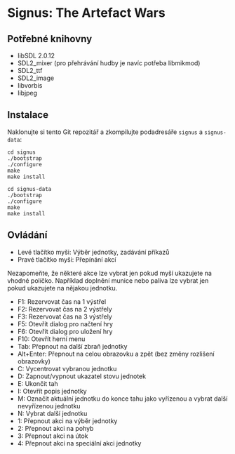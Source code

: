 # Signus: The Artefact Wars

## Potřebné knihovny

- libSDL 2.0.12
- SDL2\_mixer (pro přehrávání hudby je navíc potřeba libmikmod)
- SDL2\_ttf
- SDL2\_image
- libvorbis
- libjpeg

## Instalace

Naklonujte si tento Git repozitář a zkompilujte podadresáře `signus` a `signus-data`:

    cd signus
    ./bootstrap
    ./configure
    make
    make install

    cd signus-data
    ./bootstrap
    ./configure
    make
    make install

## Ovládání

- Levé tlačítko myši: Výběr jednotky, zadávání příkazů
- Pravé tlačítko myši: Přepínání akcí

Nezapomeňte, že některé akce lze vybrat jen pokud myší ukazujete na vhodné políčko. Například doplnění munice nebo paliva lze vybrat jen pokud ukazujete na nějakou jednotku.

- F1: Rezervovat čas na 1 výstřel
- F2: Rezervovat čas na 2 výstřely
- F3: Rezervovat čas na 3 výstřely
- F5: Otevřít dialog pro načtení hry
- F6: Otevřít dialog pro uložení hry
- F10: Otevřít herní menu
- Tab: Přepnout na další zbraň jednotky
- Alt+Enter: Přepnout na celou obrazovku a zpět (bez změny rozlišení obrazovky)
- C: Vycentrovat vybranou jednotku
- D: Zapnout/vypnout ukazatel stovu jednotek
- E: Ukončit tah
- I: Otevřít popis jednotky
- M: Označit aktuální jednotku do konce tahu jako vyřízenou a vybrat další nevyřízenou jednotku
- N: Vybrat další jednotku
- 1: Přepnout akci na výběr jednotky
- 2: Přepnout akci na pohyb
- 3: Přepnout akci na útok
- 4: Přepnout akci na speciální akci jednotky
